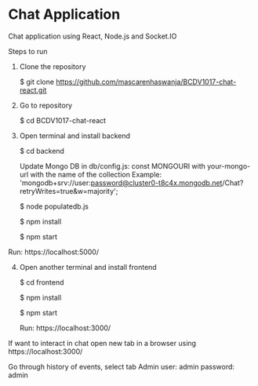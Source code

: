 #   Chat Application

Chat application using React, Node.js and Socket.IO

Steps to run


1. Clone the repository

    $ git clone https://github.com/mascarenhaswanja/BCDV1017-chat-react.git


2. Go to repository

    $ cd  BCDV1017-chat-react


3. Open terminal and install backend

    $ cd backend

   Update Mongo DB in db/config.js: const MONGOURI with your-mongo-url with the name of the collection
   Example: 'mongodb+srv://user:password@cluster0-t8c4x.mongodb.net/Chat?retryWrites=true&w=majority';
  
    $ node populatedb.js 
   
    $ npm install 

    $ npm start 

  Run: https://localhost:5000/


4. Open another terminal and install frontend
  
    $ cd frontend 

    $ npm install 
    
    $ npm start 

   Run: https://localhost:3000/



If want to interact in chat open new tab in a browser using https://localhost:3000/  


Go through history of events, select tab Admin user: admin password: admin


